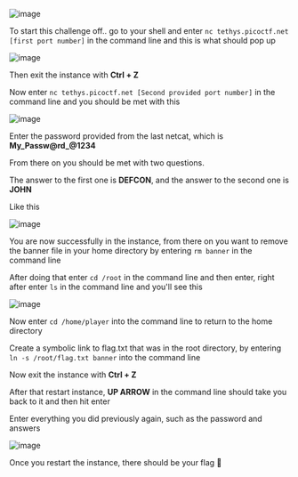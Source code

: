 ![image](https://github.com/berdies/PicoCTF-2024/assets/132856091/4e3cd800-5278-4986-bdf5-da2104683541)

To start this challenge off.. go to your shell and enter `nc tethys.picoctf.net [first port number]` in the command line and this is what should pop up

![image](https://github.com/berdies/PicoCTF-2024/assets/132856091/41501823-d227-4376-8e62-cbef0a4ca2e7)


Then exit the instance with **Ctrl + Z**

Now enter `nc tethys.picoctf.net [Second provided port number]` in the command line and you should be met with this

![image](https://github.com/berdies/PicoCTF-2024/assets/132856091/3c0c6dd0-4835-44c8-a120-a5b59c8515c3)

Enter the password provided from the last netcat, which is **My_Passw@rd_@1234**

From there on you should be met with two questions.

The answer to the first one is **DEFCON**, and the answer to the second one is **JOHN**

Like this

![image](https://github.com/berdies/PicoCTF-2024/assets/132856091/b44a3664-6aad-4c88-9588-fd3ad79dce6b)

You are now successfully in the instance, from there on you want to remove the banner file in your home directory by entering `rm banner` in the command line

After doing that enter `cd /root` in the command line and then enter, right after enter `ls` in the command line and you'll see this 

![image](https://github.com/berdies/PicoCTF-2024/assets/132856091/a5d72cae-8f6a-49ed-9879-634cab3ef27e)

Now enter `cd /home/player` into the command line to return to the home directory 

Create a symbolic link to flag.txt that was in the root directory, by entering `ln -s /root/flag.txt banner` into the command line

Now exit the instance with **Ctrl + Z** 

After that restart instance, **UP ARROW** in the command line should take you back to it and then hit enter

Enter everything you did previously again, such as the password and answers 

![image](https://github.com/berdies/PicoCTF-2024/assets/132856091/79ff1b12-84f6-473e-9502-2959ba23c5a3)

Once you restart the instance, there should be your flag 🥳




